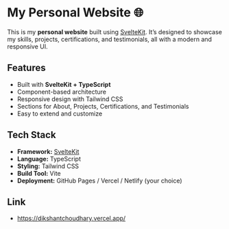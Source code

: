 # My Personal Website 🌐

This is my **personal website** built using [SvelteKit](https://kit.svelte.dev/).
It’s designed to showcase my skills, projects, certifications, and testimonials, all with a modern and responsive UI.

## Features

* Built with **SvelteKit + TypeScript**
* Component-based architecture
* Responsive design with Tailwind CSS
* Sections for About, Projects, Certifications, and Testimonials
* Easy to extend and customize

## Tech Stack

* **Framework:** [SvelteKit](https://kit.svelte.dev/)
* **Language:** TypeScript
* **Styling:** Tailwind CSS
* **Build Tool:** Vite
* **Deployment:** GitHub Pages / Vercel / Netlify (your choice)

## Link
* https://dikshantchoudhary.vercel.app/
